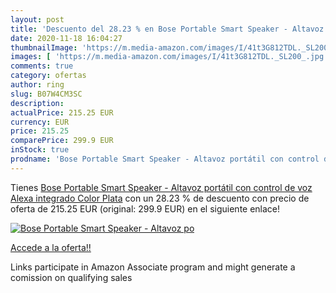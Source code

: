 ```yaml
---
layout: post
title: 'Descuento del 28.23 % en Bose Portable Smart Speaker - Altavoz po'
date: 2020-11-18 16:04:27
thumbnailImage: 'https://m.media-amazon.com/images/I/41t3G812TDL._SL200_.jpg'
images: [ 'https://m.media-amazon.com/images/I/41t3G812TDL._SL200_.jpg' ]
comments: true
category: ofertas
author: ring
slug: B07W4CM3SC
description:
actualPrice: 215.25 EUR
currency: EUR
price: 215.25
comparePrice: 299.9 EUR
inStock: true
prodname: 'Bose Portable Smart Speaker - Altavoz portátil con control de voz Alexa integrado  Color Plata'
---
```


Tienes [Bose Portable Smart Speaker - Altavoz portátil con control de voz Alexa integrado  Color Plata](https://www.amazon.es/dp/B07W4CM3SC/?tag=tolees-21) con un 28.23 % de descuento con precio de oferta de 215.25 EUR (original: 299.9 EUR) en el siguiente enlace!

[![Bose Portable Smart Speaker - Altavoz po](https://m.media-amazon.com/images/I/41t3G812TDL._SL200_.jpg)](https://www.amazon.es/dp/B07W4CM3SC/?tag=tolees-21)

[Accede a la oferta!!](https://www.amazon.es/dp/B07W4CM3SC/?tag=tolees-21)

Links participate in Amazon Associate program and might generate a comission on qualifying sales


